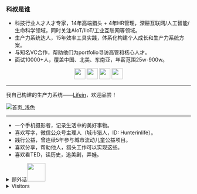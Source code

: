 
### 科叔是谁

- 科技行业人才人才专家，14年高端猎头 + 4年HR管理，深耕互联网/人工智能/生命科学领域，同时关注AIoT/IIoT/工业互联网等领域。
- 生产力系统达人，15年效率工具实践，体系化构建个人成长和生产力系统方案。
- 与知名VC合作，帮助他们为portfolio寻访高管和核心人才。
- 面试10000+人，覆盖中国、北美、东南亚，年薪范围25w-900w。

<p align="center"> 
  <a href="https://www.linkedin.com/in/chris-pei/" target="_blank">
    <img src="https://img.shields.io/badge/LinkedIn-0077B5?style=for-the-badge&logo=linkedin&logoColor=white" height="30px"></a>
  <a href="https://x.com/007_chris" target="_blank">
    <img src="https://img.shields.io/badge/X-000?style=for-the-badge&logo=x" height="30px"></a>
  <a href="https://maimai.cn/profile/detail?dstu=30307015" target="_blank">
    <img src="https://img.shields.io/badge/Maimai-1877F2?style=for-the-badge&logo=maimai&logoColor=white" height="30px"></a>
  <a href="https://github.com/ichris007/ichris007/blob/main/images/Wechat.jpg" target="_blank">
    <img src="https://img.shields.io/badge/WeChat-25D366?style=for-the-badge&logo=wechat&logoColor=white" height="30px"></a>
</p>

---
我自己构建的生产力系统——[Lifein](https://github.com/ichris007/Obsidian_Lifein)，欢迎品尝！

![首页_浅色](https://github.com/user-attachments/assets/65349a22-15da-45ee-9f75-c311838cfc2b)

---
- 一个手机摄影者，记录生活中的美好事物。
- 喜欢写字，微信公众号主理人（城市猎人，ID: Hunterinlife）。
- 践行公益，曾连续5年参与城市流动儿童公益项目。
- 喜欢分享，帮助他人，猎头工作可以实现这些。
- 喜欢看TED，读历史，追美剧，弄娃。

<details>
 <summary>题外话<img src="https://media.giphy.com/media/mGcNjsfWAjY5AEZNw6/giphy.gif" width="50"></summary>

#### 题外话：

    俗话说的好：“除了你的父母，猎头可能是最希望你成功的人”，猎头最大的资源就是人才和人脉网络，帮助你，也是在帮助我自己。

    联系我时，请注明来自Github，你的需求将会被优先对接。期待与你的连结！

#### 关键词

互联网 | AI | 人工智能 | 机器人 | 具身智能 | AIGC | AI制药 | AI生物 | 电商 | 教育 | 本地生活 | 新零售 | 机器学习 | 深度学习 | 强化学习 | 计算机视觉 | 云计算 | 物联网 | 工业互联网 | 智能硬件 | 自动驾驶 | 无人车 | 无人机 | Artificial Intelligence | Robot | Robotics | NLP | Natural Language Processing | Machine Learning | ML | DL | Deep Learning | RL | Reinforcement Learning | Computer Vision | Cloud Computing | IoT | IIoT | Intelligent Hardware | Autonomous Vehicles | Self-driving Automobile | UAV | Drone | 算法 | Algorithm | AML | Python | Drug Discovery | AI Drug |
</details>
<details>
 <summary>Visitors</summary>
<a href="http://s05.flagcounter.com/more/AJU"><img src="https://s05.flagcounter.com/count2/AJU/bg_FFFFFF/txt_000000/border_CCCCCC/columns_5/maxflags_10/viewers_0/labels_0/pageviews_1/flags_0/percent_0/" alt="Flag Counter" border="0"></a>

![](https://komarev.com/ghpvc/?username=ichris&style=flat-square)

